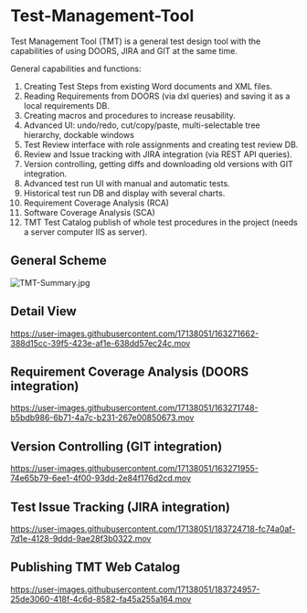 # Test-Management-Tool
Test Management Tool (TMT) is a general test design tool with the capabilities of using DOORS, JIRA and GIT at the same time.

General capabilities and functions:

1. Creating Test Steps from existing Word documents and XML files.
2. Reading Requirements from DOORS (via dxl queries) and saving it as a local requirements DB.
3. Creating macros and procedures to increase reusability.
4. Advanced UI: undo/redo, cut/copy/paste, multi-selectable tree hierarchy, dockable windows
5. Test Review interface with role assignments and creating test review DB.
6. Review and Issue tracking with JIRA integration (via REST API queries).
7. Version controlling, getting diffs and downloading old versions with GIT integration.
8. Advanced test run UI with manual and automatic tests.
9. Historical test run DB and display with several charts.
10. Requirement Coverage Analysis (RCA)
11. Software Coverage Analysis (SCA)
12. TMT Test Catalog publish of whole test procedures in the project (needs a server computer IIS as server).

## General Scheme
![TMT-Summary.jpg](https://github.com/cakirmehm/Test-Management-Tool/blob/main/TMT-Summary.jpg)

## Detail View
https://user-images.githubusercontent.com/17138051/163271662-388d15cc-39f5-423e-af1e-638dd57ec24c.mov

## Requirement Coverage Analysis (DOORS integration)
https://user-images.githubusercontent.com/17138051/163271748-b5bdb986-6b71-4a7c-b231-267e00850673.mov

## Version Controlling (GIT integration)
https://user-images.githubusercontent.com/17138051/163271955-74e65b79-6ee1-4f00-93dd-2e84f176d2cd.mov

## Test Issue Tracking (JIRA integration)
https://user-images.githubusercontent.com/17138051/183724718-fc74a0af-7d1e-4128-9ddd-9ae28f3b0322.mov

## Publishing TMT Web Catalog
https://user-images.githubusercontent.com/17138051/183724957-25de3060-418f-4c6d-8582-fa45a255a164.mov


